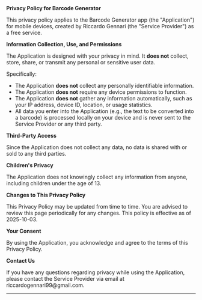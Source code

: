 <html> <body> <strong>Privacy Policy for Barcode Generator</strong> <p> This privacy policy applies to the Barcode Generator app (the "Application") for mobile devices, created by Riccardo Gennari (the "Service Provider") as a free service. </p><strong>Information Collection, Use, and Permissions</strong> <p> The Application is designed with your privacy in mind. It <strong>does not</strong> collect, store, share, or transmit any personal or sensitive user data. </p> <p> Specifically: <ul> <li>The Application <strong>does not</strong> collect any personally identifiable information.</li> <li>The Application <strong>does not</strong> require any device permissions to function.</li> <li>The Application <strong>does not</strong> gather any information automatically, such as your IP address, device ID, location, or usage statistics.</li> <li>All data you enter into the Application (e.g., the text to be converted into a barcode) is processed locally on your device and is never sent to the Service Provider or any third party.</li> </ul> </p><strong>Third-Party Access</strong> <p> Since the Application does not collect any data, no data is shared with or sold to any third parties. </p><strong>Children's Privacy</strong> <p> The Application does not knowingly collect any information from anyone, including children under the age of 13. </p><strong>Changes to This Privacy Policy</strong> <p> This Privacy Policy may be updated from time to time. You are advised to review this page periodically for any changes. This policy is effective as of 2025-10-03. </p><strong>Your Consent</strong> <p> By using the Application, you acknowledge and agree to the terms of this Privacy Policy. </p><strong>Contact Us</strong> <p> If you have any questions regarding privacy while using the Application, please contact the Service Provider via email at riccardogennari99@gmail.com. </p> <hr> </body> </html>
